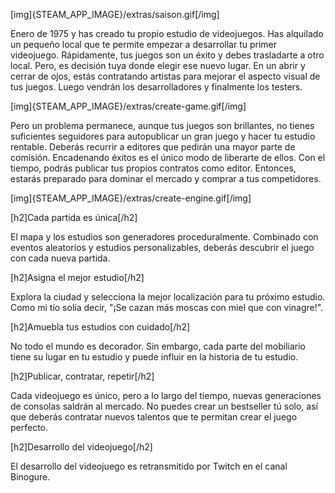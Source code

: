 [img]{STEAM_APP_IMAGE}/extras/saison.gif[/img]

Enero de 1975 y has creado tu propio estudio de videojuegos. Has alquilado un pequeño local que te permite empezar a desarrollar tu primer videojuego. Rápidamente, tus juegos son un éxito y debes trasladarte a otro local. Pero, es decisión tuya donde elegir ese nuevo lugar. En un abrir y cerrar de ojos, estás contratando artistas para mejorar el aspecto visual de tus juegos. Luego vendrán los desarrolladores y finalmente los testers.

[img]{STEAM_APP_IMAGE}/extras/create-game.gif[/img]

Pero un problema permanece, aunque tus juegos son brillantes, no tienes suficientes seguidores para autopublicar un gran juego y hacer tu estudio rentable. Deberás recurrir a editores que pedirán una mayor parte de comisión. Encadenando éxitos es el único modo de liberarte de ellos. Con el tiempo, podrás publicar tus propios contratos como editor. Entonces, estarás preparado para dominar el mercado y comprar a tus competidores.

[img]{STEAM_APP_IMAGE}/extras/create-engine.gif[/img]

[h2]Cada partida es única[/h2]

El mapa y los estudios son generadores proceduralmente. Combinado con eventos aleatorios y estudios personalizables, deberás descubrir el juego con cada nueva partida.

[h2]Asigna el mejor estudio[/h2]

Explora la ciudad y selecciona la mejor localización para tu próximo estudio. Como mi tío solía decir, "¡Se cazan más moscas con miel que con vinagre!".

[h2]Amuebla tus estudios con cuidado[/h2]

No todo el mundo es decorador. Sin embargo, cada parte del mobiliario tiene su lugar en tu estudio y puede influir en la historia de tu estudio.

[h2]Publicar, contratar, repetir[/h2]

Cada videojuego es único, pero a lo largo del tiempo, nuevas generaciones de consolas saldrán al mercado. No puedes crear un bestseller tú solo, así que deberás contratar nuevos talentos que te permitan crear el juego perfecto.

[h2]Desarrollo del videojuego[/h2]

El desarrollo del videojuego es retransmitido por Twitch en el canal Binogure.
